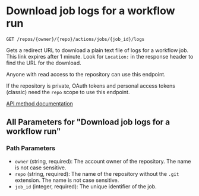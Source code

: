 # Download job logs for a workflow run

`GET /repos/{owner}/{repo}/actions/jobs/{job_id}/logs`

Gets a redirect URL to download a plain text file of logs for a workflow job. This link expires after 1 minute. Look
for `Location:` in the response header to find the URL for the download.

Anyone with read access to the repository can use this endpoint.

If the repository is private, OAuth tokens and personal access tokens (classic) need the `repo` scope to use this endpoint.

[API method documentation](https://docs.github.com/rest/actions/workflow-jobs#download-job-logs-for-a-workflow-run)

## All Parameters for "Download job logs for a workflow run"

### Path Parameters

- `owner` (string, required): The account owner of the repository. The name is not case sensitive.
- `repo` (string, required): The name of the repository without the `.git` extension. The name is not case sensitive.
- `job_id` (integer, required): The unique identifier of the job.